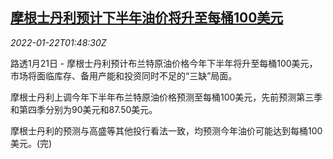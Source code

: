 <!--1642816863000-->
[摩根士丹利预计下半年油价将升至每桶100美元](https://cn.reuters.com/article/ms-brent-oil-price-0121-idCNKBS2JW01N)
------

<div><i>2022-01-22T01:48:30Z</i></div><p>路透1月21日 - 摩根士丹利预计布兰特原油价格今年下半年将升至每桶100美元，市场将面临库存、备用产能和投资同时不足的“三缺”局面。</p><p>摩根士丹利上调今年下半年布兰特原油价格预测至每桶100美元，先前预测第三季和第四季分别为90美元和87.50美元。</p><p>摩根士丹利的预测与高盛等其他投行看法一致，均预测今年油价可能达到每桶100美元。(完)</p>
